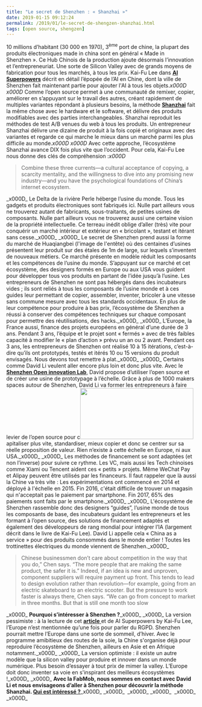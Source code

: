 ```yaml
---
title: "Le secret de Shenzhen : « Shanzhai »"
date: 2019-01-15 09:12:24
permalink: /2019/01/le-secret-de-shengzen-shanzhai.html
tags: [open source, shengzen]
---
```


10 millions d’habitant (30 000 en 1970), 3<sup>ème</sup> port de chine, la plupart des produits électroniques made in china sont en général « Made in Shenzhen ». Ce Hub Chinois de la production ajoute désormais l’innovation et l’entrepreneuriat. Une sorte de Silicon Valley avec de grands moyens de fabrication pour tous les marchés, à tous les prix. Kai-Fu Lee dans <a href="https://aisuperpowers.com/" target="_blank" rel="noopener"><strong>AI Superpowers</strong></a> décrit en détail l’épopée de l’AI en Chine, dont la ville de Shenzhen fait maintenant partie pour ajouter l'AI à tous les objets._x000D_
_x000D_
Comme l’open source permet à une communauté de remixer, copier, améliorer en s’appuyant sur le travail des autres, créant rapidement de multiples variantes répondant à plusieurs besoins, la méthode <strong><a href="https://www.technologyreview.com/s/612571/inside-shenzhens-race-to-outdo-silicon-valley/">Shanzhai</a></strong> fait la même chose avec le hardware et le software, et délivre des produits modifiables avec des parties interchangeables. Shanzhai reproduit les méthodes de test A/B venues du web à tous les produits. Un entrepreneur Shanzhai délivre une dizaine de produit à la fois copié et originaux avec des variantes et regarde ce qui marche le mieux dans un marché parmi les plus difficile au monde._x000D_
_x000D_
Avec cette approche, l’écosystème Shanzhai avance DIX fois plus vite que l’occident. Pour cela, Kai-Fu Lee nous donne des clés de compréhension :<!--more-->_x000D_
<blockquote>Combine these three currents—a cultural acceptance of copying, a scarcity mentality, and the willingness to dive into any promising new industry—and you have the psychological foundations of China’s internet ecosystem.</blockquote>_x000D_
Le Delta de la rivière Perle héberge l’usine du monde. Tous les gadgets et produits électroniques sont fabriqués ici. Nulle part ailleurs vous ne trouverez autant de fabricants, sous-traitants, de petites usines de composants. Nulle part ailleurs vous ne trouverez aussi une certaine vision de la propriété intellectuelle. Ce terreau inédit oblige d’aller (très) vite pour conquérir un marché intérieur et extérieur en « bricolant », testant et itérant sans cesse._x000D_
_x000D_
Le secret de Shenzhen prend aussi la forme du marché de Huaqiangbei (l'image de l'entête) où des centaines d’usines présentent leur produit sur des étales de 1m de large, sur lequels s’inventent de nouveaux métiers. Ce marché présente en modèle réduit les composants et les compétences de l’usine du monde. S’appuyant sur ce marché et cet écosystème, des designers formés en Europe ou aux USA vous guident pour développer tous vos produits en partant de l’idée jusqu’à l’usine. Les entrepreneurs de Shenzhen ne sont pas hébergés dans des incubateurs vides ; ils sont reliés à tous les composants de l’usine monde et à ces guides leur permettant de copier, assembler, inventer, bricoler à une vitesse sans commune mesure avec tous les standards occidentaux. En plus de leur compétence pour produire à bas prix, l’écosystème de Shenzhen a réussi à conserver des compétences techniques sur chaque composant pour permettre des réutilisations, des hacks._x000D_
_x000D_
L’Europe, la France aussi, finance des projets européens en général d’une durée de 3 ans. Pendant 3 ans, l’équipe et le projet sont « fermés » avec de très faibles capacité à modifier le « plan d’action » prévu un an ou 2 avant. Pendant ces 3 ans, les entrepreneurs de Shenzhen ont réalisé 10 à 15 itérations, c’est-à-dire qu’ils ont prototypés, testés et itérés 10 ou 15 versions du produit envisagés. Nous devons tout remettre à plat._x000D_
_x000D_
Certains comme David Li veulent aller encore plus loin et donc plus vite. Avec le <a href="https://www.szoil.org/" target="_blank" rel="noopener"><strong>Shenzhen Open innovation Lab</strong></a>, David propose d’utiliser l’open source et de créer une usine de prototypage à l’échelle. Grâce à plus de 1000 makers spaces autour de Shenzhen, David Li va former les entrepreneurs à faire levier de l’open source pour c<a href="https://gabrielplassat.github.io/transportsdufutur/wp-content/uploads/sites/6/2019/01/davidli.png"><img class="size-medium wp-image-5381 alignright" src="https://gabrielplassat.github.io/transportsdufutur/wp-content/uploads/sites/6/2019/01/davidli-300x135.png" alt="" width="300" height="135" /></a>apitaliser plus vite, standardiser, mieux copier et donc se centrer sur sa réelle proposition de valeur. Rien n’existe à cette échelle en Europe, ni aux USA._x000D_
_x000D_
Les méthodes de financement se sont adaptées (et non l’inverse) pour suivre ce rythme. Les VC, mais aussi les Tech chinoises comme Xiami ou Tencent aident ces « petits » projets. Même WeChat Pay et Alipay peuvent être utilisés par les financeurs. Il faut rappeler que là aussi la Chine va très vite : Les expérimentations ont commencé en 2014 et déployé à l'échelle en 2015. Fin 2016, c'était difficile de trouver un magasin qui n'acceptait pas le paiement par smartphone. Fin 2017, 65% des paiements sont faits par le smartphone._x000D_
_x000D_
L'écosystème de Shenzhen rassemble donc des designers “guides”, l’usine monde de tous les composants de base, des incubateurs guidant les entrepreneurs et les formant à l’open source, des solutions de financement adaptés et également des développeurs de rang mondial pour intégrer l’IA (largement décrit dans le livre de Kai-Fu Lee). David Li appelle cela « China as a service » pour des produits consommés dans le monde entier ! Toutes les trottinettes électriques du monde viennent de Shenzhen._x000D_
<blockquote>Chinese businessmen don’t care about competition in the way that you do,” Chen says. “The more people that are making the same product, the safer it is.” Indeed, if an idea is new and unproven, component suppliers will require payment up front. This tends to lead to design evolution rather than revolution—for example, going from an electric skateboard to an electric scooter. But the pressure to work faster is always there, Chen says. “We can go from concept to market in three months. But that is still one month too slow</blockquote>_x000D_
<strong>Pourquoi s’intéresser à Shenzhen ?</strong>_x000D_
_x000D_
La version pessimiste : à la lecture de cet <a href="https://www.technologyreview.com/s/612571/inside-shenzhens-race-to-outdo-silicon-valley/" target="_blank" rel="noopener"><strong>article</strong> </a>et de AI Superpowers by Kai-Fu Lee, l’Europe n’est mentionnée qu’une fois pour parler du RGPD. Shenzhen pourrait mettre l’Europe dans une sorte de sommeil, d’hiver. Avec le programme amibitieux des routes de la soie, la Chine s'organise déjà pour reproduire l’écosystème de Shenzhen, ailleurs en Asie et en Afrique notamment._x000D_
_x000D_
La version optimiste : il existe un autre modèle que la silicon valley pour produire et innover dans un monde numérique. Plus besoin d’essayer à tout prix de mimer la valley. L’Europe doit donc inventer sa voie en s'inspirant des meilleurs écosystèmes !_x000D_
_x000D_
<strong>Avec la FabMob, nous sommes en contact avec David Li et nous envisageons d’aller à Shenzhen pour découvrir la méthode Shanzhai. <a href="mailto:transportsdufutur@gmail.com" target="_blank" rel="noopener">Qui est intéressé ?</a></strong>_x000D_
_x000D_
<strong> </strong>_x000D_
_x000D_
 _x000D_
_x000D_
